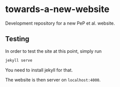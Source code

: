 towards-a-new-website
=====================

Development repository for a new PeP et al. website.


## Testing
In order to test the site at this point, simply run

```bash
jekyll serve
```

You need to install jekyll for that.

The website is then server on `localhost:4000`.

